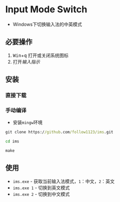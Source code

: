 # Input Mode Switch

* Windows下切换输入法的中英模式


## 必要操作

1. <kbd>Win</kbd>+<kbd>q</kbd> 打开或关闭系统图标
2. 打开*输入指示*

## 安装

### 直接下载

### 手动编译

* 安装`mingw`环境

```cmd
git clone https://github.com/follow1123/ims.git

cd ims

make
```

## 使用

* `ims.exe` - 获取当前输入法模式，`1`：中文，`2`：英文
* `ims.exe 1` - 切换到英文模式
* `ims.exe 2` - 切换到中文模式
